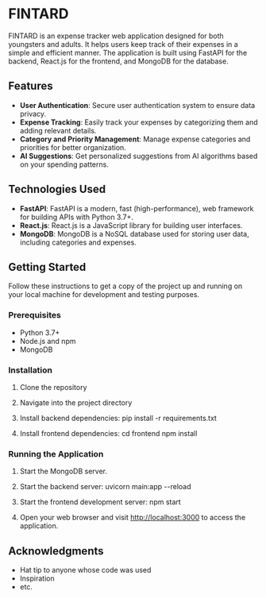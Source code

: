 # FINTARD

FINTARD is an expense tracker web application designed for both youngsters and adults. It helps users keep track of their expenses in a simple and efficient manner. The application is built using FastAPI for the backend, React.js for the frontend, and MongoDB for the database.

## Features

- **User Authentication**: Secure user authentication system to ensure data privacy.
- **Expense Tracking**: Easily track your expenses by categorizing them and adding relevant details.
- **Category and Priority Management**: Manage expense categories and priorities for better organization.
- **AI Suggestions**: Get personalized suggestions from AI algorithms based on your spending patterns.

## Technologies Used

- **FastAPI**: FastAPI is a modern, fast (high-performance), web framework for building APIs with Python 3.7+.
- **React.js**: React.js is a JavaScript library for building user interfaces.
- **MongoDB**: MongoDB is a NoSQL database used for storing user data, including categories and expenses.

## Getting Started

Follow these instructions to get a copy of the project up and running on your local machine for development and testing purposes.

### Prerequisites

- Python 3.7+
- Node.js and npm
- MongoDB

### Installation

1. Clone the repository
   
2. Navigate into the project directory
   
3. Install backend dependencies:
   pip install -r requirements.txt
   
4. Install frontend dependencies:
   cd frontend
   npm install


### Running the Application

1. Start the MongoDB server.

2. Start the backend server:
    uvicorn main:app --reload

3. Start the frontend development server:
     npm start

4. Open your web browser and visit [http://localhost:3000](http://localhost:8000) to access the application.


## Acknowledgments

- Hat tip to anyone whose code was used
- Inspiration
- etc.

